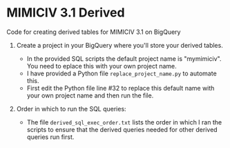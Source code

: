 # MIMICIV 3.1 Derived
Code for creating derived tables for MIMICIV 3.1 on BigQuery

1. Create a project in your BigQuery where you'll store your derived tables.  
    - In the provided SQL scripts the default project name is "mymimiciv".  You need to eplace this with your own project name. 
    - I have provided a Python file ```replace_project_name.py``` to automate this.  
    - First edit the Python file line #32 to replace this default name with your own project name and then run the file.

2. Order in which to run the SQL queries:
    - The file ```derived_sql_exec_order.txt``` lists the order in which I ran the scripts to ensure that the derived queries needed for other derived queries run first.